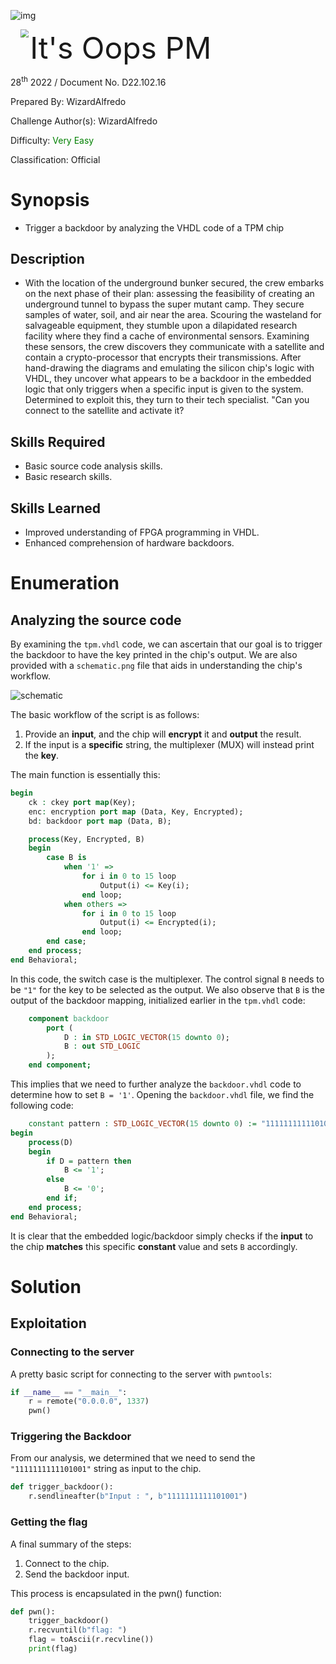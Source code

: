 ![img](assets/images/banner.png)

<img src='assets/images/htb.png' style='margin-left: 20px; zoom: 80%;' align=left /> <font size='10'>It's Oops PM</font>

28<sup>th</sup> 2022 / Document No. D22.102.16

Prepared By: WizardAlfredo

Challenge Author(s): WizardAlfredo

Difficulty: <font color=green>Very Easy</font>

Classification: Official

# Synopsis

- Trigger a backdoor by analyzing the VHDL code of a TPM chip

## Description

- With the location of the underground bunker secured, the crew embarks on the next phase of their plan: assessing the feasibility of creating an underground tunnel to bypass the super mutant camp. They secure samples of water, soil, and air near the area. Scouring the wasteland for salvageable equipment, they stumble upon a dilapidated research facility where they find a cache of environmental sensors. Examining these sensors, the crew discovers they communicate with a satellite and contain a crypto-processor that encrypts their transmissions. After hand-drawing the diagrams and emulating the silicon chip's logic with VHDL, they uncover what appears to be a backdoor in the embedded logic that only triggers when a specific input is given to the system. Determined to exploit this, they turn to their tech specialist. "Can you connect to the satellite and activate it?

## Skills Required

- Basic source code analysis skills.
- Basic research skills.

## Skills Learned

- Improved understanding of FPGA programming in VHDL.
- Enhanced comprehension of hardware backdoors.

# Enumeration

## Analyzing the source code

By examining the `tpm.vhdl` code, we can ascertain that our goal is to trigger the backdoor to have the key printed in the chip's output. We are also provided with a `schematic.png` file that aids in understanding the chip's workflow.

![schematic](./challenge/schematic.png)

The basic workflow of the script is as follows:

1. Provide an **input**, and the chip will **encrypt** it and **output** the result.
2. If the input is a **specific** string, the multiplexer (MUX) will instead print the **key**.

The main function is essentially this:

```vhdl
begin
    ck : ckey port map(Key);
	enc: encryption port map (Data, Key, Encrypted);
	bd: backdoor port map (Data, B);

	process(Key, Encrypted, B)
	begin
		case B is
			when '1' =>
				for i in 0 to 15 loop
                    Output(i) <= Key(i);
				end loop;
			when others =>
				for i in 0 to 15 loop
                    Output(i) <= Encrypted(i);
				end loop;
		end case;
	end process;
end Behavioral;
```

In this code, the switch case is the multiplexer. The control signal `B` needs to be `"1"` for the key to be selected as the output. We also observe that `B` is the output of the backdoor mapping, initialized earlier in the `tpm.vhdl` code:

```vhdl
	component backdoor 
		port (
			D : in STD_LOGIC_VECTOR(15 downto 0);
			B : out STD_LOGIC
		);
	end component;
```

This implies that we need to further analyze the `backdoor.vhdl` code to determine how to set `B = '1'`. Opening the `backdoor.vhdl` file, we find the following code:

```vhdl
    constant pattern : STD_LOGIC_VECTOR(15 downto 0) := "1111111111101001";
begin
	process(D)
	begin
        if D = pattern then
            B <= '1';
        else
            B <= '0';
        end if;
	end process;
end Behavioral;
```

It is clear that the embedded logic/backdoor simply checks if the **input** to the chip **matches** this specific **constant** value and sets `B` accordingly.

# Solution

## Exploitation

### Connecting to the server

A pretty basic script for connecting to the server with `pwntools`:

```python
if __name__ == "__main__":
    r = remote("0.0.0.0", 1337)
    pwn()
```

### Triggering the Backdoor

From our analysis, we determined that we need to send the `"1111111111101001"` string as input to the chip.

```python
def trigger_backdoor():
    r.sendlineafter(b"Input : ", b"1111111111101001")
```

### Getting the flag

A final summary of the steps:

1. Connect to the chip.
2. Send the backdoor input.

This process is encapsulated in the pwn() function:

```python
def pwn():
    trigger_backdoor()
    r.recvuntil(b"flag: ")
    flag = toAscii(r.recvline())
    print(flag)
```
